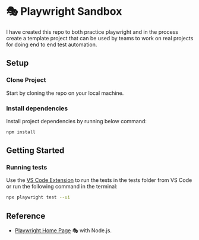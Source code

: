 # 🎭 Playwright Sandbox

I have created this repo to both practice playwright and in the process create a template project that can be used by teams to work on real projects for doing end to end test automation. 

## Setup

### Clone Project

Start by cloning the repo on your local machine. 

### Install dependencies

Install project dependencies by running below command:

```bash
npm install
```

## Getting Started

### Running tests

Use the [VS Code Extension](https://marketplace.visualstudio.com/items?itemName=ms-playwright.playwright) to run the tests in the tests folder from VS Code or run the following command in the terminal:

```bash
npx playwright test --ui
```

## Reference

- [Playwright Home Page](https://playwright.dev/) 🎭 with Node.js.